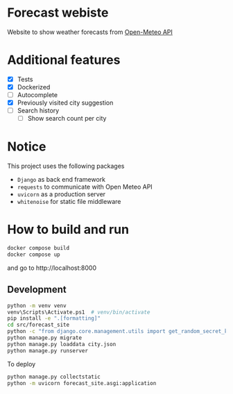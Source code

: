 # Forecast webiste

Website to show weather forecasts from [Open-Meteo API](https://open-meteo.com/)

# Additional features

- [x] Tests
- [x] Dockerized
- [ ] Autocomplete
- [x] Previously visited city suggestion
- [ ] Search history
    - [ ] Show search count per city

# Notice

This project uses the following packages
- `Django` as back end framework
- `requests` to communicate with Open Meteo API
- `uvicorn` as a production server
- `whitenoise` for static file middleware

# How to build and run

```bash
docker compose build
docker compose up
```

and go to http://localhost:8000

## Development

```bash
python -m venv venv
venv\Scripts\Activate.ps1  # venv/bin/activate
pip install -e ".[formatting]"
cd src/forecast_site
python -c "from django.core.management.utils import get_random_secret_key; print(get_random_secret_key())" > secret.txt
python manage.py migrate
python manage.py loaddata city.json
python manage.py runserver
```

To deploy

```bash
python manage.py collectstatic
python -m uvicorn forecast_site.asgi:application
```
